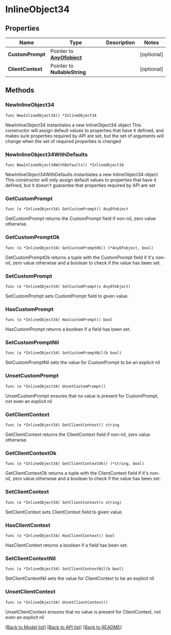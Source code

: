 # InlineObject34

## Properties

Name | Type | Description | Notes
------------ | ------------- | ------------- | -------------
**CustomPrompt** | Pointer to [**AnyOfobject**](anyOf&lt;object&gt;.md) |  | [optional] 
**ClientContext** | Pointer to **NullableString** |  | [optional] 

## Methods

### NewInlineObject34

`func NewInlineObject34() *InlineObject34`

NewInlineObject34 instantiates a new InlineObject34 object
This constructor will assign default values to properties that have it defined,
and makes sure properties required by API are set, but the set of arguments
will change when the set of required properties is changed

### NewInlineObject34WithDefaults

`func NewInlineObject34WithDefaults() *InlineObject34`

NewInlineObject34WithDefaults instantiates a new InlineObject34 object
This constructor will only assign default values to properties that have it defined,
but it doesn't guarantee that properties required by API are set

### GetCustomPrompt

`func (o *InlineObject34) GetCustomPrompt() AnyOfobject`

GetCustomPrompt returns the CustomPrompt field if non-nil, zero value otherwise.

### GetCustomPromptOk

`func (o *InlineObject34) GetCustomPromptOk() (*AnyOfobject, bool)`

GetCustomPromptOk returns a tuple with the CustomPrompt field if it's non-nil, zero value otherwise
and a boolean to check if the value has been set.

### SetCustomPrompt

`func (o *InlineObject34) SetCustomPrompt(v AnyOfobject)`

SetCustomPrompt sets CustomPrompt field to given value.

### HasCustomPrompt

`func (o *InlineObject34) HasCustomPrompt() bool`

HasCustomPrompt returns a boolean if a field has been set.

### SetCustomPromptNil

`func (o *InlineObject34) SetCustomPromptNil(b bool)`

 SetCustomPromptNil sets the value for CustomPrompt to be an explicit nil

### UnsetCustomPrompt
`func (o *InlineObject34) UnsetCustomPrompt()`

UnsetCustomPrompt ensures that no value is present for CustomPrompt, not even an explicit nil
### GetClientContext

`func (o *InlineObject34) GetClientContext() string`

GetClientContext returns the ClientContext field if non-nil, zero value otherwise.

### GetClientContextOk

`func (o *InlineObject34) GetClientContextOk() (*string, bool)`

GetClientContextOk returns a tuple with the ClientContext field if it's non-nil, zero value otherwise
and a boolean to check if the value has been set.

### SetClientContext

`func (o *InlineObject34) SetClientContext(v string)`

SetClientContext sets ClientContext field to given value.

### HasClientContext

`func (o *InlineObject34) HasClientContext() bool`

HasClientContext returns a boolean if a field has been set.

### SetClientContextNil

`func (o *InlineObject34) SetClientContextNil(b bool)`

 SetClientContextNil sets the value for ClientContext to be an explicit nil

### UnsetClientContext
`func (o *InlineObject34) UnsetClientContext()`

UnsetClientContext ensures that no value is present for ClientContext, not even an explicit nil

[[Back to Model list]](../README.md#documentation-for-models) [[Back to API list]](../README.md#documentation-for-api-endpoints) [[Back to README]](../README.md)


